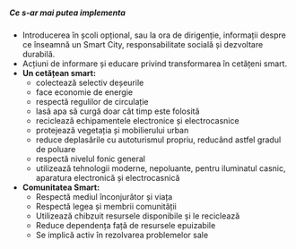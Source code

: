 ##### Ce s-ar mai putea implementa

* Introducerea în școli opțional, sau la ora de dirigenție, informații despre ce înseamnă un Smart City, responsabilitate socială și dezvoltare durabilă.
* Acțiuni de informare și educare privind transformarea în cetățeni smart.
* **Un cetățean smart:**
  * colectează selectiv deșeurile
  * face economie de energie
  * respectă regulilor de circulație
  * lasă apa să curgă doar cât timp este folosită
  * reciclează echipamentele electronice și electrocasnice
  * protejează vegetația și mobilierului urban
  * reduce deplasările cu autoturismul propriu, reducând astfel gradul de poluare
  * respectă nivelul fonic general
  * utilizează tehnologii moderne, nepoluante, pentru iluminatul casnic, aparatura electronică și electrocasnică
* **Comunitatea Smart:**
  * Respectă mediul înconjurător și viața
  * Respectă legea și membrii comunității
  * Utilizează chibzuit resursele disponibile și le reciclează
  * Reduce dependența față de resursele epuizabile
  * Se implică activ în rezolvarea problemelor sale